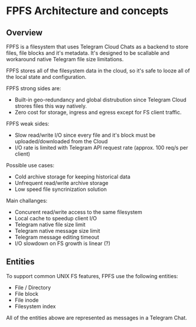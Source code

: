 # FPFS Architecture and concepts

## Overview

FPFS is a filesystem that uses Telegram Cloud Chats as a backend to store files, file blocks and it's metadata.
It's designed to be scallable and workaround native Telegram file size limitations.

FPFS stores all of the filesystem data in the cloud, so it's safe to looze all of the local state and configuration.

FPFS strong sides are:
- Built-in geo-redundancy and global distrubution since Telegram Cloud strores files this way natively.
- Zero cost for storage, ingress and egress except for FS client traffic.

FPFS weak sides:
- Slow read/write I/O since every file and it's block must be uploaded/downloaded from the Cloud
- I/O rate is limited with Telegram API request rate (approx. 100 req/s per client)

Possible use cases:
- Cold archive storage for keeping historical data
- Unfrequent read/write archive storage
- Low speed file syncrinization solution

Main challanges:
- Concurent read/write access to the same filesystem
- Local cache to speedup client I/O
- Telegram native file size limit
- Telegram native message size limit
- Telegram message editing timeout
- I/O slowdown on FS growth is linear (?)

## Entities

To support common UNIX FS features, FPFS use the following entities:

- File / Directory
- File block
- File inode
- Filesystem index

All of the entities abowe are represented as messages in a Telegram Chat.

